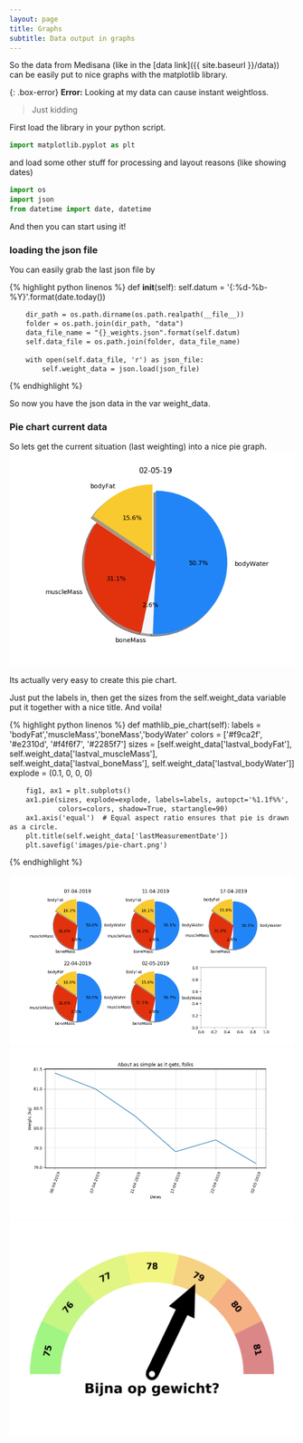 ```yaml
---
layout: page
title: Graphs
subtitle: Data output in graphs
---
```


So the data from Medisana (like in the [data link]({{ site.baseurl }}/data)) can be easily put to nice graphs with the matplotlib library.

{: .box-error}
**Error:** Looking at my data can cause instant weightloss.

> Just kidding

First load the library in your python script.

```python
import matplotlib.pyplot as plt
```

and load some other stuff for processing and layout reasons (like showing dates)

```python
import os
import json
from datetime import date, datetime
```

And then you can start using it!

### loading the json file

You can easily grab the last json file by

{% highlight python linenos %}
    def __init__(self):
        self.datum = '{:%d-%b-%Y}'.format(date.today())

        dir_path = os.path.dirname(os.path.realpath(__file__))
        folder = os.path.join(dir_path, "data")
        data_file_name = "{}_weights.json".format(self.datum)
        self.data_file = os.path.join(folder, data_file_name)

        with open(self.data_file, 'r') as json_file:
            self.weight_data = json.load(json_file)
{% endhighlight %}

So now you have the json data in the var weight_data.


### Pie chart current data

So lets get the current situation (last weighting) into a nice pie graph.
![Pie Chart](graphs/pie-chart.png)

Its actually very easy to create this pie chart.

Just put the labels in, then get the sizes from the self.weight_data variable put it together with a nice title. And voila!

{% highlight python linenos %}
    def mathlib_pie_chart(self):
        labels = 'bodyFat','muscleMass','boneMass','bodyWater'
        colors = ['#f9ca2f', '#e2310d', '#f4f6f7', '#2285f7']
        sizes = [self.weight_data['lastval_bodyFat'], 
                  self.weight_data['lastval_muscleMass'], 
                  self.weight_data['lastval_boneMass'], 
                  self.weight_data['lastval_bodyWater']]
        explode = (0.1, 0, 0, 0)

        fig1, ax1 = plt.subplots()
        ax1.pie(sizes, explode=explode, labels=labels, autopct='%1.1f%%',
                colors=colors, shadow=True, startangle=90)
        ax1.axis('equal')  # Equal aspect ratio ensures that pie is drawn as a circle.
        plt.title(self.weight_data['lastMeasurementDate'])
        plt.savefig('images/pie-chart.png')
{% endhighlight %}


![Pie Charts](graphs/pie-charts.png)
![Line Chart](graphs/linechart_04-2019.png)
![Line Chart](graphs/gauge.png)
